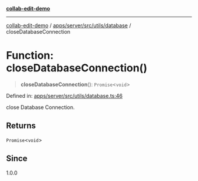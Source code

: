 [**collab-edit-demo**](../../../../../../README.md)

***

[collab-edit-demo](../../../../../../README.md) / [apps/server/src/utils/database](../README.md) / closeDatabaseConnection

# Function: closeDatabaseConnection()

> **closeDatabaseConnection**(): `Promise`\<`void`\>

Defined in: [apps/server/src/utils/database.ts:46](https://github.com/austyle-io/pub-sub-demo/blob/00b2f1e9b947d5e964db5c3be9502513c4374263/apps/server/src/utils/database.ts#L46)

close Database Connection.

## Returns

`Promise`\<`void`\>

## Since

1.0.0
